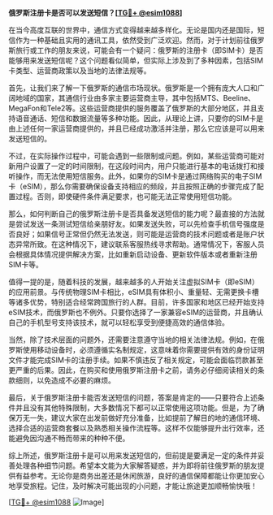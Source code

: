 **俄罗斯注册卡是否可以发送短信？[[TG💪+ @esim1088](https://t.me/s/esim1088)]**

在当今高度互联的世界中，通信方式变得越来越多样化。无论是国内还是国际，短信作为一种基础且实用的通讯工具，依然受到广泛欢迎。然而，对于计划前往俄罗斯旅行或工作的朋友来说，可能会有一个疑问：俄罗斯的注册卡（即SIM卡）是否能够用来发送短信呢？这个问题看似简单，但实际上涉及到了多种因素，包括SIM卡类型、运营商政策以及当地的法律法规等。

首先，让我们来了解一下俄罗斯的通信市场现状。俄罗斯是一个拥有庞大人口和广阔地域的国家，其通信行业由多家主要运营商主导，其中包括MTS、Beeline、MegaFon和Tele2等。这些运营商提供的服务覆盖了俄罗斯的大部分地区，并且支持语音通话、短信和数据流量等多种功能。因此，从理论上讲，只要你的SIM卡是由上述任何一家运营商提供的，并且已经成功激活并注册，那么它应该是可以用来发送短信的。

不过，在实际操作过程中，可能会遇到一些限制或问题。例如，某些运营商可能对新用户设置了一定的时间限制，在这段时间内，用户只能进行基本的电话拨打和接听操作，而无法使用短信服务。此外，如果你的SIM卡是通过网络购买的电子SIM卡（eSIM），那么你需要确保设备支持相应的频段，并且按照正确的步骤完成了配置过程。否则，即使硬件条件满足要求，也可能无法正常使用短信功能。

那么，如何判断自己的俄罗斯注册卡是否具备发送短信的能力呢？最直接的方法就是尝试发送一条测试短信给亲朋好友。如果发送失败，可以先检查手机信号强度是否良好；如果信号正常但仍然无法发送，则可能是运营商的技术问题或者是账户状态异常所致。在这种情况下，建议联系客服热线寻求帮助。通常情况下，客服人员会根据具体情况提供解决方案，比如重新启动设备、更新软件版本或者重新注册SIM卡等。

值得一提的是，随着科技的发展，越来越多的人开始关注虚拟SIM卡（即eSIM）的应用前景。与传统物理SIM卡相比，eSIM具有体积小、重量轻、无需更换卡槽等诸多优势，特别适合经常跨国旅行的人群。目前，许多国家和地区已经开始支持eSIM技术，而俄罗斯也不例外。只要你选择了一家兼容eSIM的运营商，并且确认自己的手机型号支持该技术，就可以轻松享受到便捷高效的通信体验。

当然，除了技术层面的问题外，还需要注意遵守当地的相关法律法规。例如，在俄罗斯使用移动设备时，必须遵循实名制规定，这意味着你需要提供有效的身份证明文件才能完成SIM卡的注册手续。如果不慎违反了相关规定，可能会面临罚款甚至更严重的后果。因此，在购买和使用俄罗斯注册卡之前，请务必仔细阅读相关的条款细则，以免造成不必要的麻烦。

最后，关于俄罗斯注册卡能否发送短信的问题，答案是肯定的——只要符合上述条件并且没有其他特殊限制，大多数情况下都可以正常使用这项功能。但是，为了确保万无一失，建议大家在出发前做好充分准备，比如提前了解目的地的通信环境、选择合适的运营商套餐以及熟悉相关操作流程等。这样不仅能够提升出行效率，还能避免因沟通不畅而带来的种种不便。

综上所述，俄罗斯注册卡是可以用来发送短信的，但前提是要满足一定的条件并妥善处理各种细节问题。希望本文能为大家解答疑惑，并为即将前往俄罗斯的朋友提供有益参考。无论你是商务出差还是休闲旅游，良好的通信保障都能让你更加安心地享受旅程。记住，及时解决可能出现的小问题，才能让旅途更加顺畅愉快哦！

[[TG💪+ @esim1088](https://t.me/s/esim1088) ![Image](https://i.postimg.cc/4NQfJmqS/Snipaste-2025-05-13-00-14-12.png)]